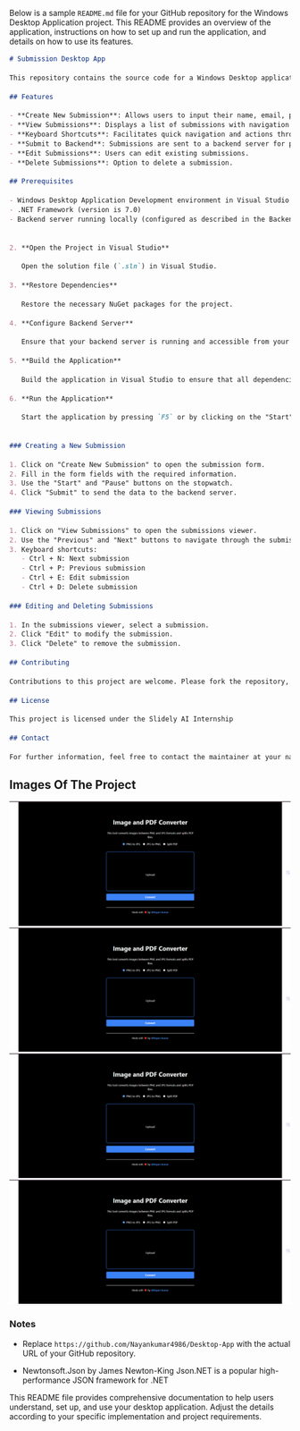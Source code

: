 Below is a sample `README.md` file for your GitHub repository for the Windows Desktop Application project. This README provides an overview of the application, instructions on how to set up and run the application, and details on how to use its features.

```markdown
# Submission Desktop App

This repository contains the source code for a Windows Desktop application developed in Visual Basic using Visual Studio. The application provides functionalities to create new form submissions, view existing submissions, and navigate through them using keyboard shortcuts.

## Features

- **Create New Submission**: Allows users to input their name, email, phone number, and GitHub repository link. It includes a stopwatch that can be started and paused.
- **View Submissions**: Displays a list of submissions with navigation buttons to view previous or next submissions.
- **Keyboard Shortcuts**: Facilitates quick navigation and actions through keyboard shortcuts.
- **Submit to Backend**: Submissions are sent to a backend server for processing and storage.
- **Edit Submissions**: Users can edit existing submissions.
- **Delete Submissions**: Option to delete a submission.

## Prerequisites

- Windows Desktop Application Development environment in Visual Studio
- .NET Framework (version is 7.0)
- Backend server running locally (configured as described in the Backend Server Description section)


2. **Open the Project in Visual Studio**

   Open the solution file (`.sln`) in Visual Studio.

3. **Restore Dependencies**

   Restore the necessary NuGet packages for the project.

4. **Configure Backend Server**

   Ensure that your backend server is running and accessible from your local machine. You may need to update the API URLs in the application settings to match the backend server's address.

5. **Build the Application**

   Build the application in Visual Studio to ensure that all dependencies are correctly resolved and the application is ready to run.

6. **Run the Application**

   Start the application by pressing `F5` or by clicking on the "Start" button in Visual Studio.


### Creating a New Submission

1. Click on "Create New Submission" to open the submission form.
2. Fill in the form fields with the required information.
3. Use the "Start" and "Pause" buttons on the stopwatch.
4. Click "Submit" to send the data to the backend server.

### Viewing Submissions

1. Click on "View Submissions" to open the submissions viewer.
2. Use the "Previous" and "Next" buttons to navigate through the submissions.
3. Keyboard shortcuts:
   - Ctrl + N: Next submission
   - Ctrl + P: Previous submission
   - Ctrl + E: Edit submission
   - Ctrl + D: Delete submission

### Editing and Deleting Submissions

1. In the submissions viewer, select a submission.
2. Click "Edit" to modify the submission.
3. Click "Delete" to remove the submission.

## Contributing

Contributions to this project are welcome. Please fork the repository, make your changes, and submit a pull request. For significant changes, please discuss your changes in an issue before proceeding.

## License

This project is licensed under the Slidely AI Internship

## Contact

For further information, feel free to contact the maintainer at your nayanK092@gmail.com

```

## Images Of The Project

![Screenshot of the app interface](https://github.com/Nayankumar4986/Img-Pdf-Converter-App/blob/main/1.png)
![Screenshot of the app interface](https://github.com/Nayankumar4986/Img-Pdf-Converter-App/blob/main/1.png)
![Screenshot of the app interface](https://github.com/Nayankumar4986/Img-Pdf-Converter-App/blob/main/1.png)
![Screenshot of the app interface](https://github.com/Nayankumar4986/Img-Pdf-Converter-App/blob/main/1.png)

### Notes 
- Replace `https://github.com/Nayankumar4986/Desktop-App` with the actual URL of your GitHub repository.

- Newtonsoft.Json by James Newton-King
Json.NET is a popular high-performance JSON framework for .NET


This README file provides comprehensive documentation to help users understand, set up, and use your desktop application. Adjust the details according to your specific implementation and project requirements.
